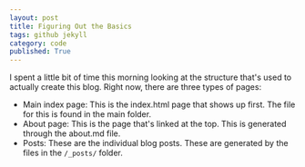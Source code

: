 ```yaml
---
layout: post
title: Figuring Out the Basics
tags: github jekyll
category: code
published: True
---
```


I spent a little bit of time this morning looking at the structure that's used to actually create this blog. Right now, there are three types of pages:
 * Main index page: This is the index.html page that shows up first. The file for this is found in the main folder.
 * About page: This is the page that's linked at the top. This is generated through the about.md file.
 * Posts: These are the individual blog posts. These are generated by the files in the `/_posts/` folder.
